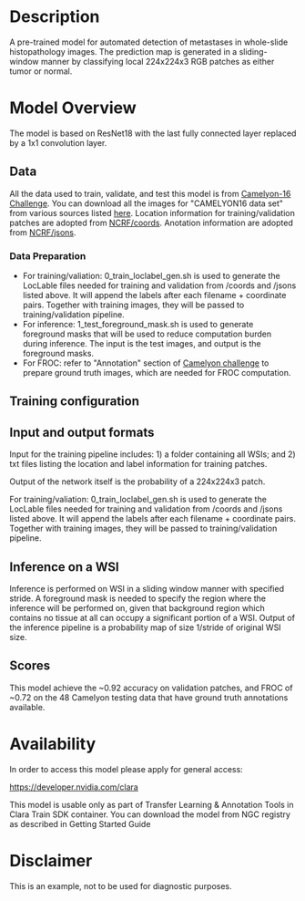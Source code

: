 # Description

A pre-trained model for automated detection of metastases in whole-slide histopathology images. The prediction map is generated in a sliding-window manner by classifying local 224x224x3 RGB patches as either tumor or normal.

# Model Overview

The model is based on ResNet18 with the last fully connected layer replaced by a 1x1 convolution layer.

## Data

All the data used to train, validate, and test this model is from [Camelyon-16 Challenge](https://camelyon16.grand-challenge.org/). You can download all the images for "CAMELYON16 data set" from various sources listed [here](https://camelyon17.grand-challenge.org/Data/).
Location information for training/validation patches are adopted from [NCRF/coords](https://github.com/baidu-research/NCRF/tree/master/coords).
Anotation information are adopted from [NCRF/jsons](https://github.com/baidu-research/NCRF/tree/master/jsons).

### Data Preparation

- For training/valiation: 0_train_loclabel_gen.sh is used to generate the LocLable files needed for training and validation from /coords and /jsons listed above. It will append the labels after each filename + coordinate pairs. Together with training images, they will be passed to training/validation pipeline.
- For inference: 1_test_foreground_mask.sh is used to generate foreground masks that will be used to reduce computation burden during inference. The input is the test images, and output is the foreground masks.
- For FROC: refer to "Annotation" section of [Camelyon challenge](https://camelyon17.grand-challenge.org/Data/) to prepare ground truth images, which are needed for FROC computation.

## Training configuration

## Input and output formats

Input for the training pipeline includes: 1) a folder containing all WSIs; and 2) txt files listing the location and label information for training patches.

Output of the network itself is the probability of a 224x224x3 patch.

For training/valiation: 0_train_loclabel_gen.sh is used to generate the LocLable files needed for training and validation from /coords and /jsons listed above. It will append the labels after each filename + coordinate pairs. Together with training images, they will be passed to training/validation pipeline.

## Inference on a WSI

Inference is performed on WSI in a sliding window manner with specified stride. A foreground mask is needed to specify the region where the inference will be performed on, given that background region which contains no tissue at all can occupy a significant portion of a WSI. Output of the inference pipeline is a probability map of size 1/stride of original WSI size.

## Scores

This model achieve the ~0.92 accuracy on validation patches, and FROC of ~0.72 on the 48 Camelyon testing data that have ground truth annotations available.

# Availability

In order to access this model please apply for general access:

https://developer.nvidia.com/clara

This model is usable only as part of Transfer Learning & Annotation Tools in Clara Train SDK container. You can download the model from NGC registry as described in Getting Started Guide

# Disclaimer

This is an example, not to be used for diagnostic purposes.